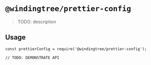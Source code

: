 # `@windingtree/prettier-config`

> TODO: description

## Usage

```
const prettierConfig = require('@windingtree/prettier-config');

// TODO: DEMONSTRATE API
```
